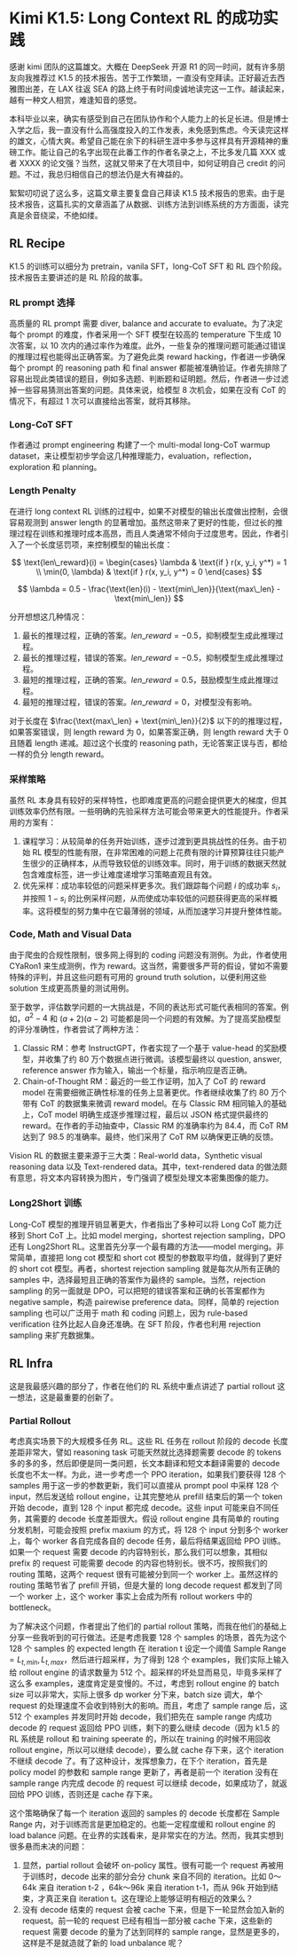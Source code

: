 # Kimi K1.5: Long Context RL 的成功实践

感谢 kimi 团队的这篇雄文。大概在 DeepSeek 开源 R1 的同一时间，就有许多朋友向我推荐过 K1.5 的技术报告。苦于工作繁琐，一直没有空拜读。正好最近去西雅图出差，在 LAX 往返 SEA 的路上终于有时间虔诚地读完这一工作。越读起来，越有一种文人相赏，难逢知音的感觉。

本科毕业以来，确实有感受到自己在团队协作和个人能力上的长足长进。但是博士入学之后，我一直没有什么高强度投入的工作发表，未免感到焦虑。今天读完这样的雄文，心情大爽。希望自己能在余下的科研生涯中多参与这样具有开源精神的重磅工作。能让自己的名字出现在此番工作的作者名录之上，不比多发几篇 XXX 或者 XXXX 的论文强？当然，这就又带来了在大项目中，如何证明自己 credit 的问题。不过，我总归相信自己的想法仍是大有裨益的。

絮絮叨叨说了这么多，这篇文章主要复盘自己拜读 K1.5 技术报告的思索。由于是技术报告，这篇扎实的文章涵盖了从数据、训练方法到训练系统的方方面面，读完真是余音绕梁，不绝如缕。

## RL Recipe

K1.5 的训练可以细分为 pretrain，vanila SFT，long-CoT SFT 和 RL 四个阶段。技术报告主要讲述的是 RL 阶段的故事。

### RL prompt 选择

高质量的 RL prompt 需要 diver, balance and accurate to evaluate。为了决定每个 prompt 的难度，作者采用一个 SFT 模型在较高的 temperature 下生成 10 次答案，以 10 次内的通过率作为难度。此外，一些复杂的推理问题可能通过错误的推理过程也能得出正确答案。为了避免此类 reward hacking，作者进一步确保每个 prompt 的 reasoning path 和 final answer 都能被准确验证。作者先排除了容易出现此类错误的题目，例如多选题、判断题和证明题。然后，作者进一步过滤掉一些容易猜测出答案的问题。具体来说，给模型 8 次机会，如果在没有 CoT 的情况下，有超过 1 次可以直接给出答案，就将其移除。

### Long-CoT SFT

作者通过 prompt engineering 构建了一个 multi-modal long-CoT warmup dataset，来让模型初步学会这几种推理能力，evaluation，reflection，exploration 和 planning。

### Length Penalty

在进行 long context RL 训练的过程中，如果不对模型的输出长度做出控制，会很容易观测到 answer length 的显著增加。虽然这带来了更好的性能，但过长的推理过程在训练和推理时成本高昂，而且人类通常不倾向于过度思考。因此，作者引入了一个长度惩罚项，来控制模型的输出长度：

$$ \text{len\_reward}(i) = \begin{cases} \lambda & \text{if } r(x, y_i, y^*) = 1 \\ \min(0, \lambda) & \text{if } r(x, y_i, y^*) = 0 \end{cases} $$

$$ \lambda = 0.5 - \frac{\text{len}(i) - \text{min\_len}}{\text{max\_len} - \text{min\_len}} $$

分开想想这几种情况：

1. 最长的推理过程，正确的答案。$len\_reward = -0.5$，抑制模型生成此推理过程。
2. 最长的推理过程，错误的答案。$len\_reward = -0.5$，抑制模型生成此推理过程。
3. 最短的推理过程，正确的答案。$len\_reward = 0.5$，鼓励模型生成此推理过程。
4. 最短的推理过程，错误的答案。$len\_reward = 0$，对模型没有影响。

对于长度在 $\frac{\text{max\_len} + \text{min\_len}}{2}$ 以下的的推理过程，如果答案错误，则 length reward 为 0，如果答案正确，则 length reward 大于 0 且随着 length 递减。超过这个长度的 reasoning path，无论答案正误与否，都给一样的负分 length reward。

### 采样策略

虽然 RL 本身具有较好的采样特性，也即难度更高的问题会提供更大的梯度，但其训练效率仍然有限。一些明确的先验采样方法可能会带来更大的性能提升。作者采用的方案有：

1. 课程学习：从较简单的任务开始训练，逐步过渡到更具挑战性的任务。由于初始 RL 模型的性能有限，在非常困难的问题上花费有限的计算预算往往只能产生很少的正确样本，从而导致较低的训练效率。同时，用于训练的数据天然就包含难度标签，进一步让难度递增学习策略直观且有效。
2. 优先采样：成功率较低的问题采样更多次。我们跟踪每个问题 $i$ 的成功率 $s_i$，并按照 $1 - s_i$ 的比例采样问题，从而使成功率较低的问题获得更高的采样概率。这将模型的努力集中在它最薄弱的领域，从而加速学习并提升整体性能。

### Code, Math and Visual Data

由于爬虫的合规性限制，很多网上得到的 coding 问题没有测例。为此，作者使用 CYaRon1 来生成测例，作为 reward。这当然，需要很多严苛的假设，譬如不需要特殊的评判，并且这些问题有可用的 ground truth solution，以便利用这些 solution 生成更高质量的测试用例。

至于数学，评估数学问题的一大挑战是，不同的表达形式可能代表相同的答案。例如，$a^2 - 4$ 和 $(a + 2)(a - 2)$ 可能都是同一个问题的有效解。为了提高奖励模型的评分准确性，作者尝试了两种方法：

1. Classic RM：参考 InstructGPT，作者实现了一个基于 value-head 的奖励模型，并收集了约 80 万个数据点进行微调。该模型最终以 question, answer, reference answer 作为输入，输出一个标量，指示响应是否正确。
2. Chain-of-Thought RM：最近的一些工作证明，加入了 CoT 的 reward model 在需要细微正确性标准的任务上显著更优。作者继续收集了约 80 万个带有 CoT 的数据集来微调 reward model。在与 Classic RM 相同输入的基础上，CoT model 明确生成逐步推理过程，最后以 JSON 格式提供最终的 reward。在作者的手动抽查中，Classic RM 的准确率约为 84.4，而 CoT RM 达到了 98.5 的准确率。最终，他们采用了 CoT RM 以确保更正确的反馈。

Vision RL 的数据主要来源于三大类：Real-world data，Synthetic visual reasoning data 以及 Text-rendered data。其中，text-rendered data 的做法颇有意思，将文本内容转换为图片，专门强调了模型处理文本密集图像的能力。


### Long2Short 训练

Long-CoT 模型的推理开销显著更大，作者指出了多种可以将 Long CoT 能力迁移到 Short CoT 上。比如 model merging，shortest rejection sampling，DPO 还有 Long2Short RL。这里首先分享一个最有趣的方法——model merging。非常简单，直接把 long cot 模型和 short cot 模型的参数取平均值，就得到了更好的 short cot 模型。再者，shortest rejection sampling 就是每次从所有正确的 samples 中，选择最短且正确的答案作为最终的 sample。当然，rejection sampling 的另一面就是 DPO，可以把短的错误答案和正确的长答案都作为 negative sample，构造 pairewise preference data。同样，简单的 rejection sampling 也可以广泛用于 math 和 coding 问题上，因为 rule-based verification 往外比起人自身还准确。在 SFT 阶段，作者也利用 rejection sampling 来扩充数据集。

## RL Infra

这是我最感兴趣的部分了，作者在他们的 RL 系统中重点讲述了 partial rollout 这一想法，这是最重要的创新了。

### Partial Rollout

考虑真实场景下的大规模多任务 RL。这些 RL 任务在 rollout 阶段的 decode 长度差距非常大，譬如 reasoning task 可能天然就比选择题需要 decode 的 tokens 多的多的多，然后即便是同一类问题，长文本翻译和短文本翻译需要的 decode 长度也不太一样。为此，进一步考虑一个 PPO iteration，如果我们要获得 128 个 samples 用于这一步的参数更新，我们可以直接从 prompt pool 中采样 128 个 input，然后发送给 rollout engine，让其完整地从 prefill 结束后的第一个 token 开始 decode，直到 128 个 input 都完成 decode。这些 input 可能来自不同任务，其需要的 decode 长度差距很大。假设 rollout engine 具有简单的 routing 分发机制，可能会按照 prefix maxium 的方式，将 128 个 input 分到多个 worker 上，每个 worker 各自完成各自的 decode 任务，最后将结果返回给 PPO 训练。如果一个 request 需要 decode 的内容特别长，那么我们可以想象，其相似 prefix 的 request 可能需要 decode 的内容也特别长。很不巧，按照我们的 routing 策略，这两个 request 很有可能被分到同一个 worker 上。虽然这样的 routing 策略节省了 prefill 开销，但是大量的 long decode request 都发到了同一个 worker 上，这个 worker 事实上会成为所有 rollout workers 中的 bottleneck。

为了解决这个问题，作者提出了他们的 partial rollout 策略，而我在他们的基础上分享一些我听到的可行做法。还是考虑我要 128 个 samples 的场景，首先为这个 128 个 samples 的 expected length 在 iteration t 设定一个阈值 $\text{Sample Range} = L_{t, min}, L_{t, max}$，然后进行超采样，为了得到 128 个 examples，我们实际上输入给 rollout engine 的请求数量为 512 个。超采样的坏处显而易见，毕竟多采样了这么多 examples，速度肯定是变慢的。不过，考虑到 rollout engine 的 batch size 可以非常大，实际上很多 dp worker 分下来，batch size 调大，单个 request 的处理速度不会收到特别大的影响。而且，考虑了 sample range 后，这 512 个 examples 并发同时开始 decode，我们把先在 sample range 内成功 decode 的 request 返回给 PPO 训练，剩下的要么继续 decode（因为 k1.5 的 RL 系统是 rollout 和 training speerate 的，所以在 training 的时候不用回收 rollout engine，所以可以继续 decode），要么就 cache 存下来，这个 iteration 不继续 decode 了。有了这种设计，发挥想象力，在下个 iteration，首先是 policy model 的参数和 sample range 更新了，再者是前一个 iteration 没有在 sample range 内完成 decode 的 request 可以继续 decode，如果成功了，就返回给 PPO 训练，否则还是 cache 存下来。

这个策略确保了每一个 iteration 返回的 samples 的 decode 长度都在 Sample Range 内，对于训练而言是更加稳定的。也能一定程度缓和 rollout engine 的 load balance 问题。在业界的实践看来，是非常实在的方法。然而，我其实想到很多悬而未决的问题：

1. 显然，partial rollout 会破坏 on-policy 属性。很有可能一个 request 再被用于训练时，decode 出来的部分会分 chunk 来自不同的 iteration。比如 0～64k 来自 iteration t-2 ，64k～96k 来自 iteration t-1，而从 96k 开始到结束，才真正来自 iteration t。这在理论上能够证明有相近的效果么？
2. 没有 decode 结束的 request 会被 cache 下来，但是下一轮显然会加入新的 request。前一轮的 request 已经有相当一部分被 cache 下来，这些新的 request 需要 decode 的量为了达到同样的 sample range，显然是更多的，这样是不是就造就了新的 load unbalance 呢？